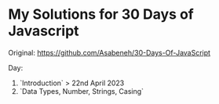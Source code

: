 # My Solutions for 30 Days of Javascript
Original: https://github.com/Asabeneh/30-Days-Of-JavaScript

<p>Day:</p>
<ol>
<li>`Introduction` > 22nd April 2023</li>
<li>`Data Types, Number, Strings, Casing`</li>
</ol>